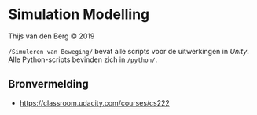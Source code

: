 # Simulation Modelling

Thijs van den Berg © 2019

`/Simuleren van Beweging/` bevat alle scripts voor de uitwerkingen in _Unity_.  
Alle Python-scripts bevinden zich in `/python/`.

## Bronvermelding

- <https://classroom.udacity.com/courses/cs222>
